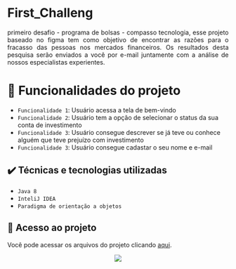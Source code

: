 # First_Challeng
<p align="justify">
primeiro desafio - programa de bolsas - compasso tecnologia, esse projeto baseado no figma tem como objetivo de encontrar as razões para o fracasso 
 das pessoas nos mercados financeiros. Os resultados desta pesquisa serão enviados a você por e-mail juntamente com a análise de nossos especialistas 
 experientes.
</p>

# :hammer: Funcionalidades do projeto

- `Funcionalidade 1`: Usuário acessa a tela de bem-vindo
- `Funcionalidade 2`: Usuário tem a opção de selecionar o status da sua conta de investimento
- `Funcionalidade 3`: Usuário consegue descrever se já teve ou conhece alguém que teve prejuízo com investimento
- `Funcionalidade 3`: Usuário consegue cadastar o seu nome e e-mail

## ✔️ Técnicas e tecnologias utilizadas

- ``Java 8``
- ``InteliJ IDEA``
- ``Paradigma de orientação a objetos``

## 📁 Acesso ao projeto
Você pode acessar os arquivos do projeto clicando [aqui](https://github.com/gui-lirasilva/Edige-POO/tree/master/src).

<p align="center">
<img src="http://img.shields.io/static/v1?label=STATUS&message=EM%20DESENVOLVIMENTO&color=GREEN&style=for-the-badge"/>
</p>
